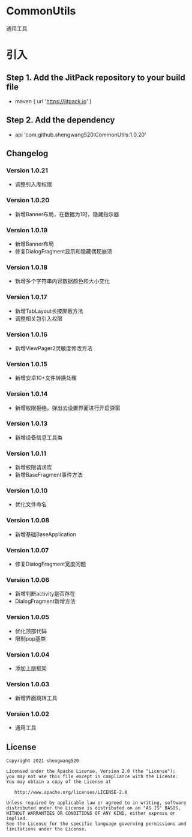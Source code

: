 # CommonUtils

通用工具

# 引入

## Step 1. Add the JitPack repository to your build file

* maven { url '<https://jitpack.io>' }

## Step 2. Add the dependency

* api 'com.github.shengwang520:CommonUtils:1.0.20'

## Changelog

### Version 1.0.21

* 调整引入库权限

### Version 1.0.20

* 新增Banner布局，在数据为1时，隐藏指示器

### Version 1.0.19

* 新增Banner布局
* 修复DialogFragment显示和隐藏偶现崩溃

### Version 1.0.18

* 新增多个字符串内容数据颜色和大小变化

### Version 1.0.17

* 新增TabLayout长按屏蔽方法
* 调整相关包引入权限

### Version 1.0.16

* 新增ViewPager2灵敏度修改方法

### Version 1.0.15

* 新增安卓10+文件转换处理

### Version 1.0.14

* 新增权限拒绝，弹出去设置界面进行开启弹窗

### Version 1.0.13

* 新增设备信息工具类

### Version 1.0.11

* 新增权限请求库
* 新增BaseFragment事件方法

### Version 1.0.10

* 优化文件命名

### Version 1.0.08

* 新增基础BaseApplication

### Version 1.0.07

* 修复DialogFragment宽度问题

### Version 1.0.06

* 新增判断activity是否存在
* DialogFragment新增方法

### Version 1.0.05

* 优化顶部代码
* 限制pop基类

### Version 1.0.04

* 添加上层框架

### Version 1.0.03

* 新增界面跳转工具

### Version 1.0.02

* 通用工具

## License

    Copyright 2021 shengwang520

    Licensed under the Apache License, Version 2.0 (the "License");
    you may not use this file except in compliance with the License.
    You may obtain a copy of the License at

       http://www.apache.org/licenses/LICENSE-2.0

    Unless required by applicable law or agreed to in writing, software
    distributed under the License is distributed on an "AS IS" BASIS,
    WITHOUT WARRANTIES OR CONDITIONS OF ANY KIND, either express or implied.
    See the License for the specific language governing permissions and
    limitations under the License.
